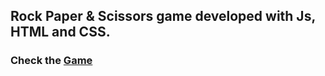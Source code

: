 ## Rock Paper & Scissors game developed with Js, HTML and CSS.
### Check the [Game](https://modern-rock-paper-scissors.netlify.app/)